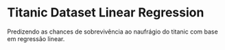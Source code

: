 # Titanic Dataset Linear Regression
Predizendo as chances de sobrevivência ao naufrágio do titanic com base em regressão linear.
